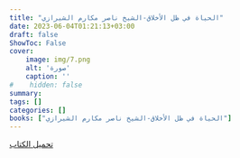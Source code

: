 ```yaml
---
title: "الحياة في ظل الأخلاق-الشيخ ناصر مكارم الشيرازي"
date: 2023-06-04T01:21:13+03:00
draft: false
ShowToc: False
cover:
    image: img/7.png
    alt: 'صورة'
    caption: ''
#    hidden: false
summary: 
tags: []
categories: []
books: ["الحياة في ظل الأخلاق-الشيخ ناصر مكارم الشيرازي"]
---
```

[تحميل الكتاب](./../../books/7.pdf)